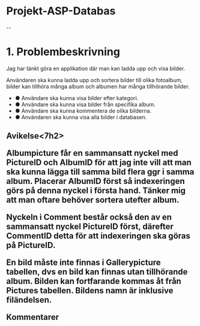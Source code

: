 Projekt-ASP-Databas
===================
--
<h1>
1. Problembeskrivning </h1>
<p>
Jag har tänkt göra en applikation där man kan ladda upp och visa bilder.
</p>
<p>
Användaren ska kunna ladda upp och sortera bilder till olika fotoalbum, bilder kan tillhöra många album och albumen har många tillhörande bilder.
</p>
 <ul>

<li> ●     Användare ska kunna visa bilder efter kategori.</li>
<li> ●     Användare ska kunna visa bilder från specifika album.</li>
<li> ●     Användare ska kunna kommentera de olika bilderna.</li>
<li> ●     Användaren ska kunna visa alla bilder i databasen.</li>
</ul>
<h2>Avikelse<7h2>
<p>
Albumpicture får en sammansatt nyckel med PictureID och AlbumID för att jag inte vill att man ska kunna lägga till samma bild flera ggr i samma album.
Placerar AlbumID först så indexeringen görs på denna nyckel i första hand. Tänker mig att man oftare behöver sortera utefter album.
</p>
<p>
Nyckeln i Comment består också den av en sammansatt nyckel PictureID först, därefter CommentID detta för att indexeringen ska göras på PictureID.
</p>
<p>
En bild måste inte finnas i Gallerypicture tabellen, dvs en bild kan finnas utan tillhörande album. Bilden kan fortfarande kommas åt från Pictures tabellen.
Bildens namn är inklusive filändelsen. 
</p>
Kommentarer
